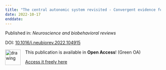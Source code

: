 ```yaml
---
title: "The central autonomic system revisited - Convergent evidence for a regulatory role of the insular and midcingulate cortex from neuroimaging meta-analyses."
date: 2022-10-17
enddate:
---
```


Published in: *Neuroscience and biobehavioral reviews*

DOI: [10.1016/j.neubiorev.2022.104915](https://doi.org/10.1016/j.neubiorev.2022.104915)

<img src="https://upload.wikimedia.org/wikipedia/commons/thumb/9/90/Open_Access_logo_PLoS_white_green.svg/576px-Open_Access_logo_PLoS_white_green.svg.png" alt="drawing" width="50" align="left"/> &nbsp;&nbsp;&nbsp;This publication is available in **Open Access**! (Green OA)

&nbsp;&nbsp;&nbsp;<a href="https://doi.org/10.1101/2022.05.25.493371" download>Access it freely here</a>

